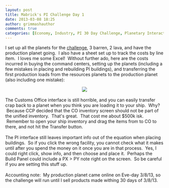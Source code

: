 ```yaml
---
layout: post
title: Mabrick's PI Challenge Day 1
date: 2013-03-08 18:25
author: grimmashauthor
comments: true
categories: [Economy, Industry, PI 30 Day Challenge, Planetary Interaction]
---
```

I set up all the planets for the <a href="http://69.89.31.225/~grimmash/2013/03/precocious-pod-dweller-planetary-puzzle.html?showComment=1362713954925#c4442520830137210436" target="_blank">challenge</a>, 3 barren, 2 lava, and have the production planet going. &nbsp;I also have a sheet set up to track the costs by line item. &nbsp;I loves me some Excel! &nbsp;Without further ado, here are the costs incurred in buying the command centers, setting up the planets (including a few mistakes in placing and rebuilding PI buildings), and transferring the first production loads from the resources planets to the production planet (also including one mistake):<br /><div style="clear: both; text-align: center;"><a href="http://grimmash.com/wp-content/uploads/2013/03/PI-Balancesheet-11.png" style="margin-left: 1em; margin-right: 1em;"><img border="0" src="http://grimmash.com/wp-content/uploads/2013/03/PI-Balancesheet-11.png" /></a></div><br />The Customs Office interface is still horrible, and you can easily transfer crap back to a planet when you think you are loading it to your ship. &nbsp;Why? &nbsp;Because CCP decided that the CO inventory screen should not be part of the unified inventory. &nbsp;That's great. &nbsp;That cost me about $500k isk. &nbsp;Remember to open your ship inventory and drag the items from to CO to there, and not hit the Transfer button.<br /><br />The PI interface still leaves important info out of the equation when placing buildings. &nbsp;So if you click the wrong facility, you cannot check what it makes until after you spend the money on it once you are in that process. &nbsp;Yes, I could right click, show info, and then choose and place it. &nbsp;Perhaps the Build Panel could include a PX &gt; PY note right on the screen. &nbsp;So be careful if you are setting this stuff up.<br /><br />Accounting note: &nbsp;My production planet came online on Eve-day 3/8/13, so the challenge will run until I sell products made withing 30 days of 3/8/13.
